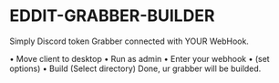 # EDDIT-GRABBER-BUILDER
Simply Discord token Grabber connected with YOUR WebHook.

• Move client to desktop
• Run as admin
• Enter your webhook
• (set options)
• Build (Select directory)
Done, ur grabber will be builded.
